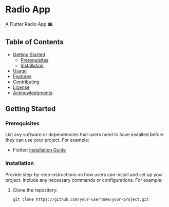 # Radio App

A Flutter Radio App 📻.

## Table of Contents
- [Getting Started](#getting-started)
  - [Prerequisites](#prerequisites)
  - [Installation](#installation)
- [Usage](#usage)
- [Features](#features)
- [Contributing](#contributing)
- [License](#license)
- [Acknowledgments](#acknowledgments)

## Getting Started

### Prerequisites

List any software or dependencies that users need to have installed before they can use your project. For example:

- Flutter: [Installation Guide](https://flutter.dev/docs/get-started/install)

### Installation

Provide step-by-step instructions on how users can install and set up your project. Include any necessary commands or configurations. For example:

1. Clone the repository:
   ```bash
   git clone https://github.com/your-username/your-project.git

